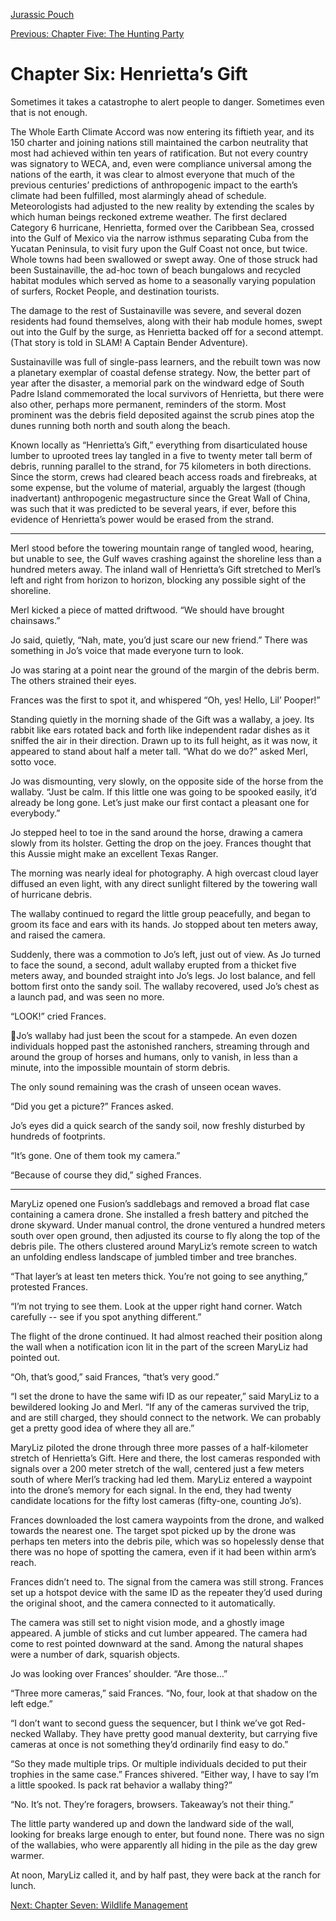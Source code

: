 [Jurassic Pouch](README.md)

[Previous: Chapter Five: The Hunting Party](ch05.md) 

# Chapter Six: Henrietta’s Gift

Sometimes it takes a catastrophe to alert people to danger. Sometimes even that is not enough.

The Whole Earth Climate Accord was now entering its fiftieth year, and its 150 charter and joining nations still maintained the carbon neutrality that most had achieved within ten years of ratification. But not every country was signatory to WECA, and, even were compliance universal among the nations of the earth, it was clear to almost everyone that much of the previous centuries’ predictions of anthropogenic impact to the earth’s climate had been fulfilled, most alarmingly ahead of schedule. Meteorologists had adjusted to the new reality by extending the scales by which human beings reckoned extreme weather. The first declared Category 6 hurricane, Henrietta, formed over the Caribbean Sea, crossed into the Gulf of Mexico via the narrow isthmus separating Cuba from the Yucatan Peninsula, to visit fury upon the Gulf Coast not once, but twice. Whole towns had been swallowed or swept away. One of those struck had been Sustainaville, the ad-hoc town of beach bungalows and recycled habitat modules which served as home to a seasonally varying population of surfers, Rocket People, and destination tourists. 

The damage to the rest of Sustainaville was severe, and several dozen residents had found themselves, along with their hab module homes, swept out into the Gulf by the surge, as Henrietta backed off for a second attempt. (That story is told in SLAM! A Captain Bender Adventure). 

Sustainaville was full of single-pass learners, and the rebuilt town was now a planetary exemplar of coastal defense strategy. Now, the better part of year after the disaster, a memorial park on the windward edge of South Padre Island commemorated the local survivors of Henrietta, but there were also other, perhaps more permanent, reminders of the storm. Most prominent was the debris field deposited against the scrub pines atop the dunes running both north and south along the beach.

Known locally as “Henrietta’s Gift,” everything from disarticulated house lumber to uprooted trees lay tangled in a five to twenty meter tall berm of debris, running parallel to the strand, for 75 kilometers in both directions. Since the storm, crews had cleared beach access roads and firebreaks, at some expense, but the volume of material, arguably the largest (though inadvertant) anthropogenic megastructure since the Great Wall of China, was such that it was predicted to be several years, if ever, before this evidence of Henrietta’s power would be erased from the strand.

***

Merl stood before the towering mountain range of tangled wood, hearing, but unable to see, the Gulf waves crashing against the shoreline less than a hundred meters away. The inland wall of Henrietta’s Gift stretched to Merl’s left and right from horizon to horizon, blocking any possible sight of the shoreline.

Merl kicked a piece of matted driftwood. “We should have brought chainsaws.” 

Jo said, quietly, “Nah, mate, you’d just scare our new friend.” There was something in Jo’s voice that made everyone turn to look.

Jo was staring at a point near the ground of the margin of the debris berm. The others strained their eyes.

Frances was the first to spot it, and whispered “Oh, yes! Hello, Lil’ Pooper!”

Standing quietly in the morning shade of the Gift was a wallaby, a joey. Its rabbit like ears rotated back and forth like independent radar dishes as it sniffed the air in their direction. Drawn up to its full height, as it was now, it appeared to stand about half a meter tall. “What do we do?” asked Merl, sotto voce.

Jo was dismounting, very slowly, on the opposite side of the horse from the wallaby. “Just be calm. If this little one was going to be spooked easily, it’d already be long gone. Let’s just make our first contact a pleasant one for everybody.”

Jo stepped heel to toe in the sand around the horse, drawing a camera slowly from its holster. Getting the drop on the joey. Frances thought that this Aussie might make an excellent Texas Ranger.

The morning was nearly ideal for photography. A high overcast cloud layer diffused an even light, with any direct sunlight filtered by the towering wall of hurricane debris.

The wallaby continued to regard the little group peacefully, and began to groom its face and ears with its hands. Jo stopped about ten meters away, and raised the camera. 

Suddenly, there was a commotion to Jo’s left, just out of view. As Jo turned to face the sound, a second, adult wallaby erupted from a thicket five meters away, and bounded straight into Jo’s legs. Jo lost balance, and fell bottom first onto the sandy soil. The wallaby recovered, used Jo’s chest as a launch pad, and was seen no more.

“LOOK!” cried Frances.

Jo’s wallaby had just been the scout for a stampede. An even dozen individuals hopped past the astonished ranchers, streaming through and around the group of horses and humans, only to vanish, in less than a minute, into the impossible mountain of storm debris. 
 
 The only sound remaining was the crash of unseen ocean waves.

“Did you get a picture?” Frances asked.

Jo’s eyes did a quick search of the sandy soil, now freshly disturbed by hundreds of footprints.

“It’s gone. One of them took my camera.”

“Because of course they did,” sighed Frances.

***

MaryLiz opened one Fusion’s saddlebags and removed a broad flat case containing a camera drone. She installed a fresh battery and pitched the drone skyward. Under manual control, the drone ventured a hundred meters south over open ground, then adjusted its course to fly along the top of the debris pile. The others clustered around MaryLiz’s remote screen to watch an unfolding endless
landscape of jumbled timber and tree branches.

“That layer’s at least ten meters thick. You’re not going to see anything,” protested Frances.

“I’m not trying to see them. Look at the upper right hand corner. Watch carefully -- see if you spot anything different.”

The flight of the drone continued. It had almost reached their position along the wall when a notification icon lit in the part of the screen MaryLiz had pointed out.

“Oh, that’s good,” said Frances, “that’s very good.”

“I set the drone to have the same wifi ID as our repeater,” said MaryLiz to a bewildered looking Jo and Merl. “If any of the cameras survived the trip, and are still charged, they should connect to the network. We can probably get a pretty good idea of where they all are.”

MaryLiz piloted the drone through three more passes of a half-kilometer stretch of Henrietta’s Gift. Here and there, the lost cameras responded with signals over a 200 meter stretch of the wall, centered just a few meters south of where Merl’s tracking had led them. MaryLiz entered a waypoint into the drone’s memory for each signal. In the end, they had twenty candidate locations for the fifty lost cameras (fifty-one, counting Jo’s).

Frances downloaded the lost camera waypoints from the drone, and walked towards the nearest one. The target spot picked up by the drone was perhaps ten meters into the debris pile, which was so hopelessly dense that there was no hope of spotting the camera, even if it had been within arm’s reach.

Frances didn’t need to. The signal from the camera was still strong. Frances set up a hotspot device with the same ID as the repeater they’d used during the original shoot, and the camera connected to it automatically.

The camera was still set to night vision mode, and a ghostly image appeared. A jumble of sticks and cut lumber appeared. The camera had come to rest pointed downward at the sand. Among the natural shapes were a number of dark, squarish objects.
 
Jo was looking over Frances’ shoulder. “Are those…”

“Three more cameras,” said Frances. “No, four, look at that shadow on the left edge.”

“I don’t want to second guess the sequencer, but I think we’ve got Red-necked Wallaby. They have pretty good manual dexterity, but carrying five cameras at once is not something they’d ordinarily find easy to do.”

“So they made multiple trips. Or multiple individuals decided to put their trophies in the same case.” Frances shivered. “Either way, I have to say I’m a little spooked. Is pack rat behavior a wallaby thing?”

“No. It’s not. They’re foragers, browsers. Takeaway’s not their thing.”

The little party wandered up and down the landward side of the wall, looking for breaks large enough to enter, but found none. There was no sign of the wallabies, who were apparently all hiding in the pile as the day grew warmer.

At noon, MaryLiz called it, and by half past, they were back at the ranch for lunch.

[Next: Chapter Seven: Wildlife Management](ch07.md)
